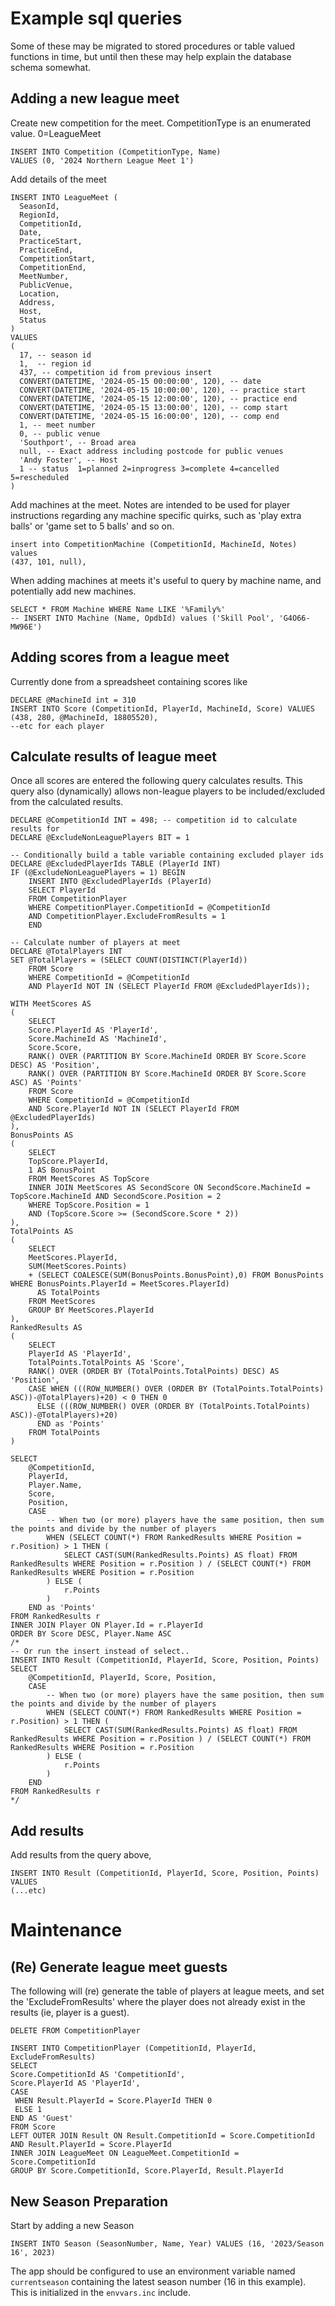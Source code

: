 # Example sql queries

Some of these may be migrated to stored procedures or table valued functions in time, but until then these may help explain the database schema somewhat.


## Adding a new league meet

Create new competition for the meet.  CompetitionType is an enumerated value. 0=LeagueMeet

```
INSERT INTO Competition (CompetitionType, Name)
VALUES (0, '2024 Northern League Meet 1')
```

Add details of the meet

```
INSERT INTO LeagueMeet (
  SeasonId, 
  RegionId, 
  CompetitionId, 
  Date,   
  PracticeStart, 
  PracticeEnd, 
  CompetitionStart, 
  CompetitionEnd, 
  MeetNumber, 
  PublicVenue, 
  Location, 
  Address,
  Host, 
  Status
)
VALUES
(
  17, -- season id
  1,  -- region id
  437, -- competition id from previous insert
  CONVERT(DATETIME, '2024-05-15 00:00:00', 120), -- date
  CONVERT(DATETIME, '2024-05-15 10:00:00', 120), -- practice start
  CONVERT(DATETIME, '2024-05-15 12:00:00', 120), -- practice end
  CONVERT(DATETIME, '2024-05-15 13:00:00', 120), -- comp start
  CONVERT(DATETIME, '2024-05-15 16:00:00', 120), -- comp end
  1, -- meet number
  0, -- public venue
  'Southport', -- Broad area
  null, -- Exact address including postcode for public venues
  'Andy Foster', -- Host
  1 -- status  1=planned 2=inprogress 3=complete 4=cancelled 5=rescheduled
) 
```

Add machines at the meet. Notes are intended to be used for player instructions regarding any machine specific quirks, such as 'play extra balls' or 'game set to 5 balls' and so on.

```
insert into CompetitionMachine (CompetitionId, MachineId, Notes) values
(437, 101, null),
```

When adding machines at meets it's useful to query by machine name, and potentially add new machines.

```
SELECT * FROM Machine WHERE Name LIKE '%Family%'
-- INSERT INTO Machine (Name, OpdbId) values ('Skill Pool', 'G4O66-MW96E')
```

## Adding scores from a league meet

Currently done from a spreadsheet containing scores like

```
DECLARE @MachineId int = 310
INSERT INTO Score (CompetitionId, PlayerId, MachineId, Score) VALUES 
(438, 280, @MachineId, 18805520), 
--etc for each player
```

## Calculate results of league meet

Once all scores are entered the following query calculates results.
This query also (dynamically) allows non-league players to be included/excluded from the calculated results.

```
DECLARE @CompetitionId INT = 498; -- competition id to calculate results for
DECLARE @ExcludeNonLeaguePlayers BIT = 1

-- Conditionally build a table variable containing excluded player ids
DECLARE @ExcludedPlayerIds TABLE (PlayerId INT)
IF (@ExcludeNonLeaguePlayers = 1) BEGIN
	INSERT INTO @ExcludedPlayerIds (PlayerId) 
	SELECT PlayerId 
	FROM CompetitionPlayer
	WHERE CompetitionPlayer.CompetitionId = @CompetitionId
	AND CompetitionPlayer.ExcludeFromResults = 1
	END

-- Calculate number of players at meet
DECLARE @TotalPlayers INT
SET @TotalPlayers = (SELECT COUNT(DISTINCT(PlayerId))
	FROM Score 
	WHERE CompetitionId = @CompetitionId
	AND PlayerId NOT IN (SELECT PlayerId FROM @ExcludedPlayerIds));

WITH MeetScores AS
(
	SELECT
	Score.PlayerId AS 'PlayerId',
	Score.MachineId AS 'MachineId',
	Score.Score,
	RANK() OVER (PARTITION BY Score.MachineId ORDER BY Score.Score DESC) AS 'Position',
	RANK() OVER (PARTITION BY Score.MachineId ORDER BY Score.Score ASC) AS 'Points'
	FROM Score
	WHERE CompetitionId = @CompetitionId
	AND Score.PlayerId NOT IN (SELECT PlayerId FROM @ExcludedPlayerIds)
),
BonusPoints AS
(
	SELECT
	TopScore.PlayerId,
	1 AS BonusPoint
	FROM MeetScores AS TopScore
	INNER JOIN MeetScores AS SecondScore ON SecondScore.MachineId = TopScore.MachineId AND SecondScore.Position = 2
	WHERE TopScore.Position = 1
	AND (TopScore.Score >= (SecondScore.Score * 2))
),
TotalPoints AS
(
	SELECT
	MeetScores.PlayerId,
	SUM(MeetScores.Points)
	+ (SELECT COALESCE(SUM(BonusPoints.BonusPoint),0) FROM BonusPoints WHERE BonusPoints.PlayerId = MeetScores.PlayerId)
	  AS TotalPoints
	FROM MeetScores
	GROUP BY MeetScores.PlayerId
),
RankedResults AS
(
	SELECT
	PlayerId AS 'PlayerId',
	TotalPoints.TotalPoints AS 'Score',
	RANK() OVER (ORDER BY (TotalPoints.TotalPoints) DESC) AS 'Position',
	CASE WHEN (((ROW_NUMBER() OVER (ORDER BY (TotalPoints.TotalPoints) ASC))-@TotalPlayers)+20) < 0 THEN 0 
	  ELSE (((ROW_NUMBER() OVER (ORDER BY (TotalPoints.TotalPoints) ASC))-@TotalPlayers)+20) 
	  END as 'Points'
	FROM TotalPoints
)

SELECT
	@CompetitionId,
	PlayerId,
	Player.Name,
	Score,
	Position,
	CASE
	    -- When two (or more) players have the same position, then sum the points and divide by the number of players
		WHEN (SELECT COUNT(*) FROM RankedResults WHERE Position = r.Position) > 1 THEN (
			SELECT CAST(SUM(RankedResults.Points) AS float) FROM RankedResults WHERE Position = r.Position ) / (SELECT COUNT(*) FROM RankedResults WHERE Position = r.Position
		) ELSE (
		    r.Points
		)
	END as 'Points'
FROM RankedResults r
INNER JOIN Player ON Player.Id = r.PlayerId
ORDER BY Score DESC, Player.Name ASC
/*
-- Or run the insert instead of select..
INSERT INTO Result (CompetitionId, PlayerId, Score, Position, Points) 
SELECT
	@CompetitionId, PlayerId, Score, Position, 
	CASE
	    -- When two (or more) players have the same position, then sum the points and divide by the number of players
		WHEN (SELECT COUNT(*) FROM RankedResults WHERE Position = r.Position) > 1 THEN (
			SELECT CAST(SUM(RankedResults.Points) AS float) FROM RankedResults WHERE Position = r.Position ) / (SELECT COUNT(*) FROM RankedResults WHERE Position = r.Position
		) ELSE (
		    r.Points
		)
	END 
FROM RankedResults r
*/
```

## Add results
Add results from the query above, 
```
INSERT INTO Result (CompetitionId, PlayerId, Score, Position, Points) VALUES
(...etc)
```


# Maintenance

## (Re) Generate league meet guests

The following will (re) generate the table of players at league meets, and set the 'ExcludeFromResults' where the player does not already exist in the results (ie, player is a guest). 
```
DELETE FROM CompetitionPlayer

INSERT INTO CompetitionPlayer (CompetitionId, PlayerId, ExcludeFromResults)
SELECT
Score.CompetitionId AS 'CompetitionId',
Score.PlayerId AS 'PlayerId',
CASE 
 WHEN Result.PlayerId = Score.PlayerId THEN 0
 ELSE 1
END AS 'Guest'
FROM Score
LEFT OUTER JOIN Result ON Result.CompetitionId = Score.CompetitionId AND Result.PlayerId = Score.PlayerId
INNER JOIN LeagueMeet ON LeagueMeet.CompetitionId = Score.CompetitionId
GROUP BY Score.CompetitionId, Score.PlayerId, Result.PlayerId
```

## New Season Preparation

Start by adding a new Season  
```
INSERT INTO Season (SeasonNumber, Name, Year) VALUES (16, '2023/Season 16', 2023)
```
The app should be configured to use an environment variable named `currentseason` containing the latest season number (16 in this example). This is initialized in the `envvars.inc` include.



